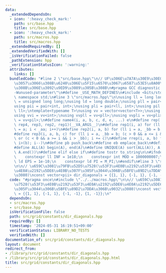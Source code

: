 ```yaml
---
data:
  _extendedDependsOn:
  - icon: ':heavy_check_mark:'
    path: src/base.hpp
    title: src/base.hpp
  - icon: ':heavy_check_mark:'
    path: src/macros.hpp
    title: src/macros.hpp
  _extendedRequiredBy: []
  _extendedVerifiedWith: []
  _isVerificationFailed: false
  _pathExtension: hpp
  _verificationStatusIcon: ':warning:'
  attributes:
    links: []
  bundledCode: "#line 2 \"src/base.hpp\"\n// UF\u306E\u7A7A\u30E9\u30E0\u30C0\u6E21\
    \u3057\u3066\u308B\u6240\u306E\u5F15\u6570\u3067\u6587\u53E5\u8A00\u308F\u308C\
    \u308B\u306E\u3092\u9ED9\u3089\u305B\u308B\n#pragma GCC diagnostic ignored \"\
    -Wunused-parameter\"\n#define _USE_MATH_DEFINES\n#include <bits/stdc++.h>\nusing\
    \ namespace std;\n#line 3 \"src/macros.hpp\"\n\nusing ll = long long;\nusing ull\
    \ = unsigned long long;\nusing ld = long double;\nusing pll = pair<ll, ll>;\n\
    using pii = pair<int, int>;\nusing pli = pair<ll, int>;\nusing pil = pair<int,\
    \ ll>;\ntemplate<typename T>\nusing vv = vector<vector<T>>;\nusing vvl = vv<ll>;\n\
    using vvi = vv<int>;\nusing vvpll = vv<pll>;\nusing vvpli = vv<pli>;\nusing vvpil\
    \ = vv<pil>;\n#define name4(i, a, b, c, d, e, ...) e\n#define rep(...) name4(__VA_ARGS__,\
    \ rep4, rep3, rep2, rep1)(__VA_ARGS__)\n#define rep1(i, a) for (ll i = 0, _aa\
    \ = a; i < _aa; i++)\n#define rep2(i, a, b) for (ll i = a, _bb = b; i < _bb; i++)\n\
    #define rep3(i, a, b, c) for (ll i = a, _bb = b; (c > 0 && a <= i && i < _bb)\
    \ or (c < 0 && a >= i && i > _bb); i += c)\n#define rrep(i, a, b) for (ll i=(a);\
    \ i>(b); i--)\n#define pb push_back\n#define eb emplace_back\n#define mkp make_pair\n\
    #define ALL(A) begin(A), end(A)\n#define UNIQUE(A) sort(ALL(A)), A.erase(unique(ALL(A)),\
    \ A.end())\n#define elif else if\n#define tostr to_string\n\n#ifndef CONSTANTS\n\
    \    constexpr ll INF = 1e18;\n    constexpr int MOD = 1000000007;\n    constexpr\
    \ ld EPS = 1e-10;\n    constexpr ld PI = M_PI;\n#endif\n#line 3 \"src/grid/constants/dir_diagonals.hpp\"\
    \n\n// \u659C\u3081\u79FB\u52D5\u7528(\u53F3\u4E0B\u2192\u53F3\u4E0A\u2192\u5DE6\
    \u4E0A\u2192\u5DE6\u4E0B\u307F\u305F\u3044\u306B\u5BFE\u89D2\u7DDA\u306B\u9032\
    \u3080)\nconst vector<pii> dir_diagonals = {{1, 1}, {-1, 1}, {-1, -1}, {1, -1}};\n"
  code: "#pragma once\n#include \"../../macros.hpp\"\n\n// \u659C\u3081\u79FB\u52D5\
    \u7528(\u53F3\u4E0B\u2192\u53F3\u4E0A\u2192\u5DE6\u4E0A\u2192\u5DE6\u4E0B\u307F\
    \u305F\u3044\u306B\u5BFE\u89D2\u7DDA\u306B\u9032\u3080)\nconst vector<pii> dir_diagonals\
    \ = {{1, 1}, {-1, 1}, {-1, -1}, {1, -1}};\n"
  dependsOn:
  - src/macros.hpp
  - src/base.hpp
  isVerificationFile: false
  path: src/grid/constants/dir_diagonals.hpp
  requiredBy: []
  timestamp: '2024-05-31 16:19:51+09:00'
  verificationStatus: LIBRARY_NO_TESTS
  verifiedWith: []
documentation_of: src/grid/constants/dir_diagonals.hpp
layout: document
redirect_from:
- /library/src/grid/constants/dir_diagonals.hpp
- /library/src/grid/constants/dir_diagonals.hpp.html
title: src/grid/constants/dir_diagonals.hpp
---
```

